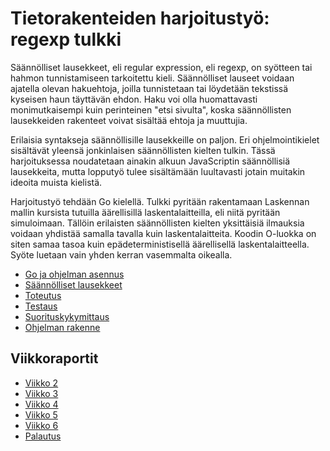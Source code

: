 # Tietorakenteiden harjoitustyö: regexp tulkki

Säännölliset lausekkeet, eli regular expression, eli regexp, on syötteen tai hahmon tunnistamiseen tarkoitettu kieli. Säännölliset lauseet voidaan ajatella olevan hakuehtoja, joilla tunnistetaan tai löydetään tekstissä kyseisen haun täyttävän ehdon. Haku voi olla huomattavasti monimutkaisempi kuin perinteinen "etsi sivulta", koska säännöllisten lausekkeiden rakenteet voivat sisältää ehtoja ja muuttujia.

Erilaisia syntakseja säännöllisille lausekkeille on paljon. Eri ohjelmointikielet sisältävät yleensä jonkinlaisen säännöllisten kielten tulkin. Tässä harjoituksessa noudatetaan ainakin alkuun JavaScriptin säännöllisiä lausekkeita, mutta lopputyö tulee sisältämään luultavasti jotain muitakin ideoita muista kielistä.

Harjoitustyö tehdään Go kielellä. Tulkki pyritään rakentamaan Laskennan mallin kursista tutuilla äärellisillä laskentalaitteilla, eli niitä pyritään simuloimaan. Tällöin erilaisten säännöllisten kielten yksittäisiä ilmauksia voidaan yhdistää samalla tavalla kuin laskentalaitteita. Koodin O-luokka on siten samaa tasoa kuin epädeterministisellä äärellisellä laskentalaitteella. Syöte luetaan vain yhden kerran vasemmalta oikealla.

  - [Go ja ohjelman asennus](docs/go.md)
  - [Säännölliset lausekkeet](docs/regExpRakenne.md)
  - [Toteutus](docs/toteutus.md)
  - [Testaus](docs/testaus.md)
  - [Suorituskykymittaus](docs/suorituskyky.md)
  - [Ohjelman rakenne](docs/ohjelmanRakenne.md)


## Viikkoraportit

  - [Viikko 2](docs/reports/week2.md)
  - [Viikko 3](docs/reports/week3.md)
  - [Viikko 4](docs/reports/week4.md)
  - [Viikko 5](docs/reports/week5.md)
  - [Viikko 6](docs/reports/week6.md)
  - [Palautus](docs/reports/palautus.md)

